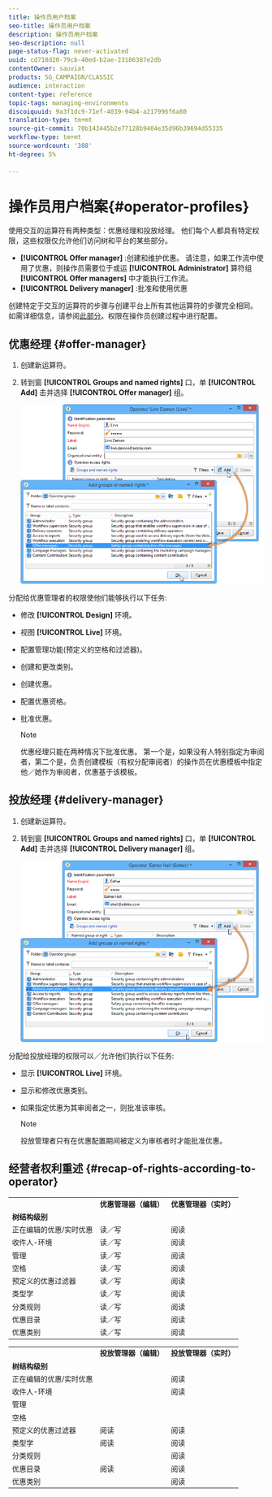 ```yaml
---
title: 操作员用户档案
seo-title: 操作员用户档案
description: 操作员用户档案
seo-description: null
page-status-flag: never-activated
uuid: cd718d20-79cb-40ed-b2ae-23186387e2db
contentOwner: sauviat
products: SG_CAMPAIGN/CLASSIC
audience: interaction
content-type: reference
topic-tags: managing-environments
discoiquuid: 9a3f1dc9-71ef-4039-94b4-a217996f6a80
translation-type: tm+mt
source-git-commit: 70b143445b2e77128b9404e35d96b39694d55335
workflow-type: tm+mt
source-wordcount: '388'
ht-degree: 5%

---
```



# 操作员用户档案{#operator-profiles}

使用交互的运算符有两种类型：优惠经理和投放经理。 他们每个人都具有特定权限，这些权限仅允许他们访问树和平台的某些部分。

* **[!UICONTROL Offer manager]** :创建和维护优惠。 请注意，如果工作流中使用了优惠，则操作员需要位于或运 **[!UICONTROL Administrator]** 算符组 **[!UICONTROL Offer managers]** 中才能执行工作流。
* **[!UICONTROL Delivery manager]** :批准和使用优惠

创建特定于交互的运算符的步骤与创建平台上所有其他运算符的步骤完全相同。 如需详细信息，请参阅[此部分](../../platform/using/access-management.md#creating-an-operator)。权限在操作员创建过程中进行配置。

## 优惠经理 {#offer-manager}

1. 创建新运算符。
1. 转到窗 **[!UICONTROL Groups and named rights]** 口，单 **[!UICONTROL Add]** 击并选择 **[!UICONTROL Offer manager]** 组。

   ![](assets/offer_operators_create_001.png)

分配给优惠管理者的权限使他们能够执行以下任务:

* 修改 **[!UICONTROL Design]** 环境。
* 视图 **[!UICONTROL Live]** 环境。
* 配置管理功能(预定义的空格和过滤器)。
* 创建和更改类别。
* 创建优惠。
* 配置优惠资格。
* 批准优惠。

   >[!NOTE]
   >
   >优惠经理只能在两种情况下批准优惠。 第一个是，如果没有人特别指定为审阅者，第二个是，负责创建模板（有权分配审阅者）的操作员在优惠模板中指定他／她作为审阅者，优惠基于该模板。

## 投放经理 {#delivery-manager}

1. 创建新运算符。
1. 转到窗 **[!UICONTROL Groups and named rights]** 口，单 **[!UICONTROL Add]** 击并选择 **[!UICONTROL Delivery manager]** 组。

   ![](assets/offer_operators_create_002.png)

分配给投放经理的权限可以／允许他们执行以下任务:

* 显示 **[!UICONTROL Live]** 环境。
* 显示和修改优惠类别。
* 如果指定优惠为其审阅者之一，则批准该审核。

   >[!NOTE]
   >
   >投放管理者只有在优惠配置期间被定义为审核者时才能批准优惠。

## 经营者权利重述 {#recap-of-rights-according-to-operator}

<table> 
 <tbody> 
  <tr> 
   <td> </td> 
   <td> <strong>优惠管理器（编辑）</strong><br /> </td> 
   <td> <strong>优惠管理器（实时）</strong><br /> </td> 
  </tr> 
  <tr> 
   <td> <strong>树结构级别</strong><br /> </td> 
   <td> </td> 
   <td> </td> 
  </tr> 
  <tr> 
   <td> 正在编辑的优惠/实时优惠<br /> </td> 
   <td> 读／写<br /> </td> 
   <td> 阅读<br /> </td> 
  </tr> 
  <tr> 
   <td> 收件人-环境<br /> </td> 
   <td> 读／写<br /> </td> 
   <td> 阅读<br /> </td> 
  </tr> 
  <tr> 
   <td> 管理<br /> </td> 
   <td> 读／写<br /> </td> 
   <td> 阅读<br /> </td> 
  </tr> 
  <tr> 
   <td> 空格<br /> </td> 
   <td> 读／写<br /> </td> 
   <td> 阅读<br /> </td> 
  </tr> 
  <tr> 
   <td> 预定义的优惠过滤器<br /> </td> 
   <td> 读／写<br /> </td> 
   <td> 阅读<br /> </td> 
  </tr> 
  <tr> 
   <td> 类型学<br /> </td> 
   <td> 读／写<br /> </td> 
   <td> 阅读<br /> </td> 
  </tr> 
  <tr> 
   <td> 分类规则<br /> </td> 
   <td> 读／写<br /> </td> 
   <td> 阅读<br /> </td> 
  </tr> 
  <tr> 
   <td> 优惠目录<br /> </td> 
   <td> 读／写<br /> </td> 
   <td> 阅读<br /> </td> 
  </tr> 
  <tr> 
   <td> 优惠类别<br /> </td> 
   <td> 读／写<br /> </td> 
   <td> 阅读<br /> </td> 
  </tr> 
 </tbody> 
</table>

<table> 
 <tbody> 
  <tr> 
   <td> </td> 
   <td> <strong>投放管理器（编辑）</strong><br /> </td> 
   <td> <strong>投放管理器（实时）</strong><br /> </td> 
  </tr> 
  <tr> 
   <td> <strong>树结构级别</strong><br /> </td> 
   <td> </td> 
   <td> </td> 
  </tr> 
  <tr> 
   <td> 正在编辑的优惠/实时优惠<br /> </td> 
   <td> </td> 
   <td> 阅读<br /> </td> 
  </tr> 
  <tr> 
   <td> 收件人-环境<br /> </td> 
   <td> </td> 
   <td> 阅读<br /> </td> 
  </tr> 
  <tr> 
   <td> 管理<br /> </td> 
   <td> </td> 
   <td> </td> 
  </tr> 
  <tr> 
   <td> 空格<br /> </td> 
   <td> </td> 
   <td> </td> 
  </tr> 
  <tr> 
   <td> 预定义的优惠过滤器<br /> </td> 
   <td> 阅读<br /> </td> 
   <td> 阅读<br /> </td> 
  </tr> 
  <tr> 
   <td> 类型学<br /> </td> 
   <td> 阅读<br /> </td> 
   <td> 阅读<br /> </td> 
  </tr> 
  <tr> 
   <td> 分类规则<br /> </td> 
   <td> </td> 
   <td> 阅读<br /> </td> 
  </tr> 
  <tr> 
   <td> 优惠目录<br /> </td> 
   <td> 阅读<br /> </td> 
   <td> 阅读<br /> </td> 
  </tr> 
  <tr> 
   <td> 优惠类别<br /> </td> 
   <td> </td> 
   <td> 阅读<br /> </td> 
  </tr> 
 </tbody> 
</table>

